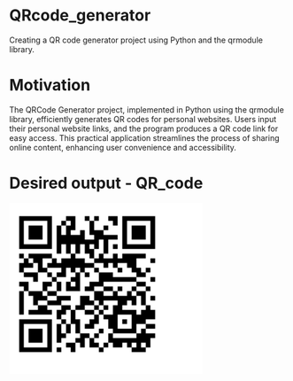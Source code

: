 # QRcode_generator
Creating a QR code generator project using Python and the qrmodule library.

# Motivation 
The QRCode Generator project, implemented in Python using the qrmodule library, efficiently generates QR codes for personal websites. Users input their personal website links, and the program produces a QR code link for easy access. This practical application streamlines the process of sharing online content, enhancing user convenience and accessibility.

# Desired output - QR_code 
<img width="350" alt=""  src="https://github.com/Shraddhatripathi23/QRcode_generator/blob/main/Screenshot%202023-09-13%20at%201.11.13%20AM.png">

